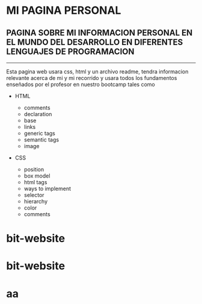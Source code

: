 # MI PAGINA PERSONAL

## PAGINA SOBRE MI INFORMACION PERSONAL EN EL MUNDO DEL DESARROLLO EN DIFERENTES LENGUAJES DE PROGRAMACION
---

 Esta pagina web usara css, html y un archivo readme, tendra informacion relevante acerca de mi y mi recorrido y usara todos los fundamentos enseñados por el profesor en nuestro bootcamp tales como
 
* HTML
   - comments
   - declaration
   - base
   - links
   - generic tags
   - semantic tags
   - image


 * CSS
   - position
   - box model
   - html tags
   - ways to implement
   - selector
   - hierarchy
   - color
   - comments

 # bit-website
# bit-website
# aa
